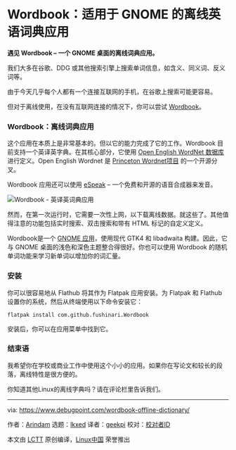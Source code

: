 [#]: subject: "Wordbook: Offline English Dictionary App for GNOME"
[#]: via: "https://www.debugpoint.com/wordbook-offline-dictionary/"
[#]: author: "Arindam https://www.debugpoint.com/author/admin1/"
[#]: collector: "lkxed"
[#]: translator: "geekpi"
[#]: reviewer: " "
[#]: publisher: " "
[#]: url: " "

Wordbook：适用于 GNOME 的离线英语词典应用
======

**遇见 Wordbook – 一个 GNOME 桌面的离线词典应用。**

我们大多在谷歌、DDG 或其他搜索引擎上搜索单词信息，如含义、同义词、反义词等。

由于今天几乎每个人都有一个连接互联网的手机，在谷歌上搜索可能更容易。

但对于离线使用，在没有互联网连接的情况下，你可以尝试 [Wordbook][1]。

### Wordbook：离线词典应用

这个应用在本质上是非常基本的。但以它的能力完成了它的工作。Wordbook 目前支持一个英译英字典。在其核心部分，它使用 [Open English WordNet 数据库][2]进行定义。Open English Wordnet 是 [Princeton Wordnet项目][3] 的一个开源分叉。

Wordbook 应用还可以使用 [eSpeak][4] – 一个免费和开源的语音合成器来发音。

![Wordbook - 英译英词典应用][5]

然而，在第一次运行时，它需要一次性上网，以下载离线数据。就这些了。其他值得注意的功能包括实时搜索、双击搜索和带有 HTML 标记的自定义定义。

Wordbook是一个 [GNOME 应用][6]，使用现代 GTK4 和 libadwaita 构建。因此，它与 GNOME 桌面的浅色和深色主题整合得很好。你也可以使用 Wordbook 的随机单词功能来学习新单词以增加你的词汇量。

### 安装

你可以很容易地从 Flathub 将其作为 Flatpak 应用安装。为 Flatpak 和 Flathub 设置你的系统，然后从终端使用以下命令安装它：

```
flatpak install com.github.fushinari.Wordbook
```

安装后，你可以在应用菜单中找到它。

### 结束语

我希望你在学校或商业工作中使用这个小小的应用。如果你在写论文和较长的段落，离线特性是很方便的。

你知道其他Linux的离线字典吗？请在评论栏里告诉我们。

--------------------------------------------------------------------------------

via: https://www.debugpoint.com/wordbook-offline-dictionary/

作者：[Arindam][a]
选题：[lkxed][b]
译者：[geekpi](https://github.com/geekpi)
校对：[校对者ID](https://github.com/校对者ID)

本文由 [LCTT](https://github.com/LCTT/TranslateProject) 原创编译，[Linux中国](https://linux.cn/) 荣誉推出

[a]: https://www.debugpoint.com/author/admin1/
[b]: https://github.com/lkxed
[1]: https://github.com/fushinari/Wordbook
[2]: https://github.com/globalwordnet/english-wordnet
[3]: https://wordnet.princeton.edu/
[4]: https://espeak.sourceforge.net/
[5]: https://www.debugpoint.com/wp-content/uploads/2023/01/Wordbook-English-to-English-Dictionary-App.jpg
[6]: https://www.debugpoint.com/tag/gnome-app
[7]: https://www.debugpoint.com/install-ubuntu-windows-virtualbox/
[8]: https://floss.social/@debugpoint